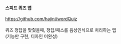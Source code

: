 **스피드 퀴즈 앱**<br>
<br>
https://github.com/hajini/wordQuiz<br>
<br>
퀴즈 정답을 맞췄을때, 정답/패스를 음성인식으로 처리하는 앱<br>
(기능만 구현, 디자인 미완성)<br>
